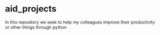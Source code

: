 # aid_projects
In this repository we seek to help my colleagues improve their productivity or other things through python
